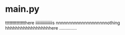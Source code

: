 # main.py
tttttttttttttthere iiiiiiiiiiiiiiiis nnnnnnnnnnnnnnnnnnnnothing hhhhhhhhhhhhhhhhhhere ..............
